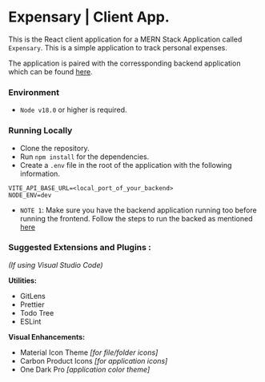 # Expensary | Client App.

This is the React client application for a MERN Stack Application called `Expensary`. This is a simple application to track personal expenses.

The application is paired with the corressponding backend application which can be found [here](https://github.com/amittras-pal/money-trace).

### Environment

- `Node v18.0` or higher is required.

### Running Locally

- Clone the repository.
- Run `npm install` for the dependencies.
- Create a `.env` file in the root of the application with the following information.

```
VITE_API_BASE_URL=<local_port_of_your_backend>
NODE_ENV=dev
```

- `NOTE 1`: Make sure you have the backend application running too before running the frontend. Follow the steps to run the backed as mentioned [here](https://github.com/amittras-pal/money-trace#local-setup-for-development)

### Suggested Extensions and Plugins :

_(If using Visual Studio Code)_

**Utilities:**

- GitLens
- Prettier
- Todo Tree
- ESLint

**Visual Enhancements:**

- Material Icon Theme _[for file/folder icons]_
- Carbon Product Icons _[for application icons]_
- One Dark Pro _[application color theme]_
